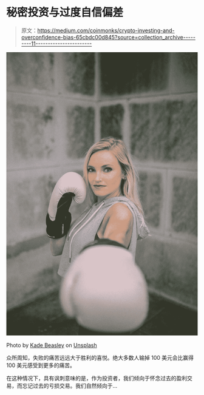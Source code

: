 # 秘密投资与过度自信偏差

> 原文：<https://medium.com/coinmonks/crypto-investing-and-overconfidence-bias-65cbdc00d845?source=collection_archive---------11----------------------->

![](img/2927392a92eff747b3c48dc5a59a89d5.png)

Photo by [Kade Beasley](https://unsplash.com/@kadebeasley9?utm_source=medium&utm_medium=referral) on [Unsplash](https://unsplash.com?utm_source=medium&utm_medium=referral)

众所周知，失败的痛苦远远大于胜利的喜悦。绝大多数人输掉 100 美元会比赢得 100 美元感受到更多的痛苦。

在这种情况下，具有讽刺意味的是，作为投资者，我们倾向于怀念过去的盈利交易，而忘记过去的亏损交易。我们自然倾向于…